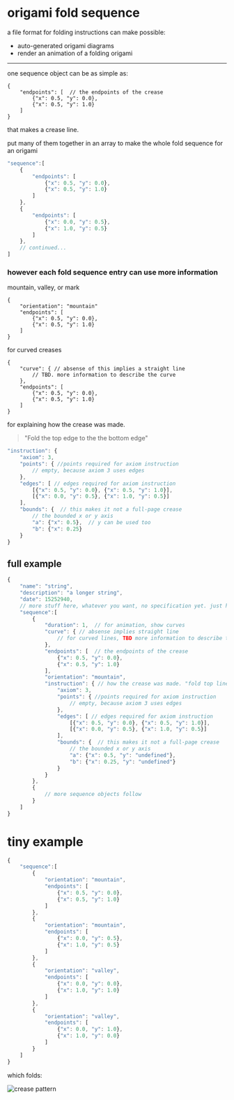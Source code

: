 # origami fold sequence

a file format for folding instructions can make possible:

* auto-generated origami diagrams
* render an animation of a folding origami

---

one sequence object can be as simple as:

```
{
	"endpoints": [  // the endpoints of the crease
		{"x": 0.5, "y": 0.0},
		{"x": 0.5, "y": 1.0}
	]
}
```

that makes a crease line.

put many of them together in an array to make the whole fold sequence for an origami

``` javascript
"sequence":[
	{
		"endpoints": [
			{"x": 0.5, "y": 0.0},
			{"x": 0.5, "y": 1.0}
		]
	},
	{
		"endpoints": [
			{"x": 0.0, "y": 0.5},
			{"x": 1.0, "y": 0.5}
		]
	},
	// continued...
]
```

### however each fold sequence entry can use more information

mountain, valley, or mark

```
{
	"orientation": "mountain"
	"endpoints": [
		{"x": 0.5, "y": 0.0},
		{"x": 0.5, "y": 1.0}
	]
}
```

for curved creases

```
{
	"curve": { // absense of this implies a straight line
		// TBD. more information to describe the curve
	}, 
	"endpoints": [
		{"x": 0.5, "y": 0.0},
		{"x": 0.5, "y": 1.0}
	]
}
```

for explaining how the crease was made. 

> "Fold the top edge to the the bottom edge"

``` javascript
"instruction": {
	"axiom": 3,
	"points": { //points required for axiom instruction
		// empty, because axiom 3 uses edges
	},
	"edges": [ // edges required for axiom instruction
		[{"x": 0.5, "y": 0.0}, {"x": 0.5, "y": 1.0}],
		[{"x": 0.0, "y": 0.5}, {"x": 1.0, "y": 0.5}]
	],
	"bounds": {  // this makes it not a full-page crease
		// the bounded x or y axis 
		"a": {"x": 0.5},  // y can be used too
		"b": {"x": 0.25}
	}
}
```

## full example

``` javascript
{
	"name": "string",
	"description": "a longer string",
	"date": 15252940,
	// more stuff here, whatever you want, no specification yet. just have a "sequence" entry
	"sequence":[
		{
			"duration": 1,  // for animation, show curves
			"curve": { // absense implies straight line
				// for curved lines, TBD more information to describe the curve
			}, 
			"endpoints": [  // the endpoints of the crease
				{"x": 0.5, "y": 0.0},
				{"x": 0.5, "y": 1.0}
			],
			"orientation": "mountain",
			"instruction": { // how the crease was made. "fold top line to the diagonal line"
				"axiom": 3,
				"points": { //points required for axiom instruction
					// empty, because axiom 3 uses edges
				},
				"edges": [ // edges required for axiom instruction
					[{"x": 0.5, "y": 0.0}, {"x": 0.5, "y": 1.0}],
					[{"x": 0.0, "y": 0.5}, {"x": 1.0, "y": 0.5}]
				],
				"bounds": {  // this makes it not a full-page crease
					// the bounded x or y axis 
					"a": {"x": 0.5, "y": "undefined"},
					"b": {"x": 0.25, "y": "undefined"}
				}
			}
		},
		{
			// more sequence objects follow
		}
	]
}
```

# tiny example

``` javascript
{
	"sequence":[
		{
			"orientation": "mountain",
			"endpoints": [
				{"x": 0.5, "y": 0.0},
				{"x": 0.5, "y": 1.0}
			]
		},
		{
			"orientation": "mountain",
			"endpoints": [
				{"x": 0.0, "y": 0.5},
				{"x": 1.0, "y": 0.5}
			]
		},
		{
			"orientation": "valley",
			"endpoints": [
				{"x": 0.0, "y": 0.0},
				{"x": 1.0, "y": 1.0}
			]
		},
		{
			"orientation": "valley",
			"endpoints": [
				{"x": 0.0, "y": 1.0},
				{"x": 1.0, "y": 0.0}
			]
		}
	]
}
```

which folds:

![crease pattern](https://cdn.rawgit.com/robbykraft/FoldSequence/master/examples/creasepattern.svg)
